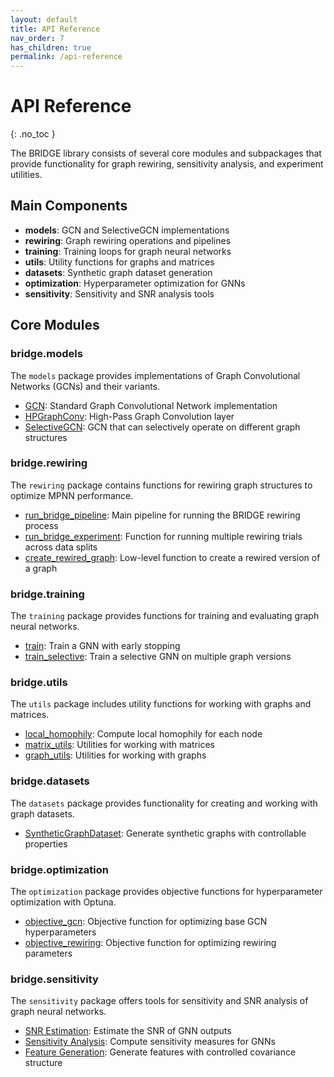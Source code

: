 ```yaml
---
layout: default
title: API Reference
nav_order: 7
has_children: true
permalink: /api-reference
---
```


# API Reference
{: .no_toc }

The BRIDGE library consists of several core modules and subpackages that provide functionality for graph rewiring, sensitivity analysis, and experiment utilities.

## Main Components

- **models**: GCN and SelectiveGCN implementations 
- **rewiring**: Graph rewiring operations and pipelines
- **training**: Training loops for graph neural networks
- **utils**: Utility functions for graphs and matrices
- **datasets**: Synthetic graph dataset generation
- **optimization**: Hyperparameter optimization for GNNs
- **sensitivity**: Sensitivity and SNR analysis tools

## Core Modules

### bridge.models

The `models` package provides implementations of Graph Convolutional Networks (GCNs) and their variants.

- [GCN](./gcn.md): Standard Graph Convolutional Network implementation
- [HPGraphConv](./hpgraphconv.md): High-Pass Graph Convolution layer
- [SelectiveGCN](./selectivegcn.md): GCN that can selectively operate on different graph structures

### bridge.rewiring

The `rewiring` package contains functions for rewiring graph structures to optimize MPNN performance.

- [run_bridge_pipeline](./bridge-pipeline.md): Main pipeline for running the BRIDGE rewiring process
- [run_bridge_experiment](./bridge-experiment.md): Function for running multiple rewiring trials across data splits
- [create_rewired_graph](./create-rewired-graph.md): Low-level function to create a rewired version of a graph

### bridge.training

The `training` package provides functions for training and evaluating graph neural networks.

- [train](./train.md): Train a GNN with early stopping
- [train_selective](./train-selective.md): Train a selective GNN on multiple graph versions

### bridge.utils

The `utils` package includes utility functions for working with graphs and matrices.

- [local_homophily](./local-homophily.md): Compute local homophily for each node
- [matrix_utils](./matrix-utils.md): Utilities for working with matrices
- [graph_utils](./graph-utils.md): Utilities for working with graphs

### bridge.datasets

The `datasets` package provides functionality for creating and working with graph datasets.

- [SyntheticGraphDataset](./synthetic-dataset.md): Generate synthetic graphs with controllable properties

### bridge.optimization

The `optimization` package provides objective functions for hyperparameter optimization with Optuna.

- [objective_gcn](./objective-gcn.md): Objective function for optimizing base GCN hyperparameters
- [objective_rewiring](./objective-rewiring.md): Objective function for optimizing rewiring parameters

### bridge.sensitivity

The `sensitivity` package offers tools for sensitivity and SNR analysis of graph neural networks.

- [SNR Estimation](./snr.md): Estimate the SNR of GNN outputs
- [Sensitivity Analysis](./sensitivity-analysis.md): Compute sensitivity measures for GNNs
- [Feature Generation](./feature-generation.md): Generate features with controlled covariance structure
